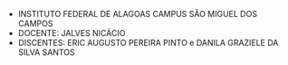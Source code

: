 - INSTITUTO FEDERAL DE ALAGOAS CAMPUS SÃO MIGUEL DOS CAMPOS
- DOCENTE: JALVES NICÁCIO
- DISCENTES: ERIC AUGUSTO PEREIRA PINTO e DANILA GRAZIELE DA SILVA SANTOS